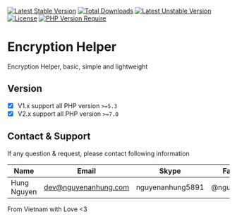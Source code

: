 [![Latest Stable Version](http://poser.pugx.org/nguyenanhung/encryption-helper/v)](https://packagist.org/packages/nguyenanhung/encryption-helper) [![Total Downloads](http://poser.pugx.org/nguyenanhung/encryption-helper/downloads)](https://packagist.org/packages/nguyenanhung/encryption-helper) [![Latest Unstable Version](http://poser.pugx.org/nguyenanhung/encryption-helper/v/unstable)](https://packagist.org/packages/nguyenanhung/encryption-helper) [![License](http://poser.pugx.org/nguyenanhung/encryption-helper/license)](https://packagist.org/packages/nguyenanhung/encryption-helper) [![PHP Version Require](http://poser.pugx.org/nguyenanhung/encryption-helper/require/php)](https://packagist.org/packages/nguyenanhung/encryption-helper)

# Encryption Helper

Encryption Helper, basic, simple and lightweight

## Version

- [x] V1.x support all PHP version `>=5.3`
- [x] V2.x support all PHP version `>=7.0`

## Contact & Support

If any question & request, please contact following information

| Name        | Email                | Skype            | Facebook      |
|-------------|----------------------|------------------|---------------|
| Hung Nguyen | dev@nguyenanhung.com | nguyenanhung5891 | @nguyenanhung |

From Vietnam with Love <3
